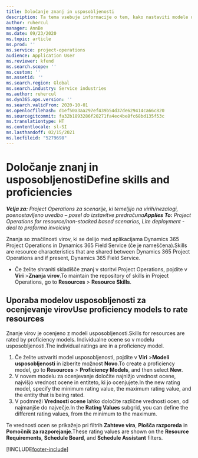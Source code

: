 ```yaml
---
title: Določanje znanj in usposobljenosti
description: Ta tema vsebuje informacije o tem, kako nastaviti modele usposobljenosti za ocenjevanje virov.
author: ruhercul
manager: AnnBe
ms.date: 09/23/2020
ms.topic: article
ms.prod: ''
ms.service: project-operations
audience: Application User
ms.reviewer: kfend
ms.search.scope: ''
ms.custom: ''
ms.assetid: ''
ms.search.region: Global
ms.search.industry: Service industries
ms.author: ruhercul
ms.dyn365.ops.version: ''
ms.search.validFrom: 2020-10-01
ms.openlocfilehash: d1ef50a3aa297ef439b54d37de629414ca66c820
ms.sourcegitcommit: fa32b1893286f20271fa4ec4be8fc68bd135f53c
ms.translationtype: HT
ms.contentlocale: sl-SI
ms.lasthandoff: 02/15/2021
ms.locfileid: "5279698"
---
```

# <a name="define-skills-and-proficiencies"></a><span data-ttu-id="b10bc-103">Določanje znanj in usposobljenosti</span><span class="sxs-lookup"><span data-stu-id="b10bc-103">Define skills and proficiencies</span></span>

<span data-ttu-id="b10bc-104">_**Velja za:** Project Operations za scenarije, ki temeljijo na virih/nezalogi, poenostavljeno uvedbo – posel do izstavitve predračuna_</span><span class="sxs-lookup"><span data-stu-id="b10bc-104">_**Applies To:** Project Operations for resource/non-stocked based scenarios, Lite deployment - deal to proforma invoicing_</span></span>

<span data-ttu-id="b10bc-105">Znanja so značilnosti virov, ki se delijo med aplikacijama Dynamics 365 Project Operations in Dynamics 365 Field Service (če je nameščena).</span><span class="sxs-lookup"><span data-stu-id="b10bc-105">Skills are resource characteristics that are shared between Dynamics 365 Project Operations and if present, Dynamics 365 Field Service.</span></span> 

- <span data-ttu-id="b10bc-106">Če želite shraniti skladišče znanj v storitvi Project Operations, pojdite v **Viri** \>**Znanja virov**.</span><span class="sxs-lookup"><span data-stu-id="b10bc-106">To maintain the repository of skills in Project Operations, go to **Resources** \> **Resource Skills**.</span></span> 

## <a name="use-proficiency-models-to-rate-resources"></a><span data-ttu-id="b10bc-107">Uporaba modelov usposobljenosti za ocenjevanje virov</span><span class="sxs-lookup"><span data-stu-id="b10bc-107">Use proficiency models to rate resources</span></span>

<span data-ttu-id="b10bc-108">Znanje virov je ocenjeno z modeli usposobljenosti.</span><span class="sxs-lookup"><span data-stu-id="b10bc-108">Skills for resources are rated by proficiency models.</span></span> <span data-ttu-id="b10bc-109">Individualne ocene so v modelu usposobljenosti.</span><span class="sxs-lookup"><span data-stu-id="b10bc-109">The individual ratings are in a proficiency model.</span></span> 

1. <span data-ttu-id="b10bc-110">Če želite ustvariti model usposobljenosti, pojdite v **Viri** \>**Modeli usposobljenosti** in izberite možnost **Novo**.</span><span class="sxs-lookup"><span data-stu-id="b10bc-110">To create a proficiency model, go to **Resources** \> **Proficiency Models**, and then select **New**.</span></span>
2. <span data-ttu-id="b10bc-111">V novem modelu za ocenjevanje določite najnižjo vrednost ocene, najvišjo vrednost ocene in entiteto, ki jo ocenjujete.</span><span class="sxs-lookup"><span data-stu-id="b10bc-111">In the new rating model, specify the minimum rating value, the maximum rating value, and the entity that is being rated.</span></span>
3. <span data-ttu-id="b10bc-112">V podmreži **Vrednosti ocene** lahko določite različne vrednosti ocen, od najmanjše do največje.</span><span class="sxs-lookup"><span data-stu-id="b10bc-112">In the **Rating Values** subgrid, you can define the different rating values, from the minimum to the maximum.</span></span>


<span data-ttu-id="b10bc-113">Te vrednosti ocen se prikažejo pri filtrih **Zahteve vira**, **Plošča razporeda** in **Pomočnik za razporejanje**.</span><span class="sxs-lookup"><span data-stu-id="b10bc-113">These rating values are shown on the **Resource Requirements**, **Schedule Board**, and **Schedule Assistant** filters.</span></span>


[!INCLUDE[footer-include](../includes/footer-banner.md)]